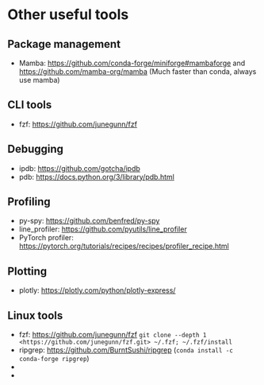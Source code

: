 # Other useful tools

## Package management

- Mamba: <https://github.com/conda-forge/miniforge#mambaforge> and <https://github.com/mamba-org/mamba> (Much faster than conda, always use mamba)

## CLI tools

- fzf: <https://github.com/junegunn/fzf>

## Debugging

- ipdb: <https://github.com/gotcha/ipdb>
- pdb: <https://docs.python.org/3/library/pdb.html>

## Profiling

- py-spy: <https://github.com/benfred/py-spy>
- line_profiler: <https://github.com/pyutils/line_profiler>
- PyTorch profiler: <https://pytorch.org/tutorials/recipes/recipes/profiler_recipe.html>

## Plotting

- plotly: <https://plotly.com/python/plotly-express/>

## Linux tools

- fzf: <https://github.com/junegunn/fzf> `git clone --depth 1 <https://github.com/junegunn/fzf.git> ~/.fzf; ~/.fzf/install`
- ripgrep: <https://github.com/BurntSushi/ripgrep> (`conda install -c conda-forge ripgrep`)
-
-
